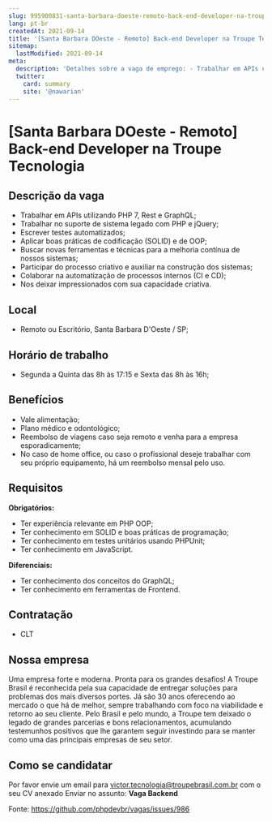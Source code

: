 ```yaml
---
slug: 995900831-santa-barbara-doeste-remoto-back-end-developer-na-troupe-tecnologia
lang: pt-br
createdAt: 2021-09-14
title: '[Santa Barbara DOeste - Remoto] Back-end Developer na Troupe Tecnologia - Vaga de Emprego'
sitemap:
  lastModified: 2021-09-14
meta:
  description: 'Detalhes sobre a vaga de emprego: - Trabalhar em APIs utilizando PHP 7, Rest e GraphQL; - Trabalhar no suporte de sistema legado com PHP e jQuery; - Escrever testes automatizados; - Aplicar boas práticas de codificação (SOLID) e de OOP; - Buscar novas ferramentas e técnicas para a melhoria contínua de nossos sistemas; - Participar do processo criativo e auxiliar na construção dos sistemas; - Colaborar na automatização de processos internos (CI e CD); - Nos deixar impressionados com sua capacidade criativa.'
  twitter:
    card: summary
    site: '@nawarian'
---
```


# [Santa Barbara DOeste - Remoto] Back-end Developer na Troupe Tecnologia

## Descrição da vaga

 - Trabalhar em APIs utilizando PHP 7, Rest e GraphQL;
 - Trabalhar no suporte de sistema legado com PHP e jQuery;
 - Escrever testes automatizados;
 - Aplicar boas práticas de codificação (SOLID) e de OOP;
 - Buscar novas ferramentas e técnicas para a melhoria contínua de nossos sistemas;
 - Participar do processo criativo e auxiliar na construção dos sistemas;
 - Colaborar na automatização de processos internos (CI e CD);
 - Nos deixar impressionados com sua capacidade criativa.
 
## Local

 - Remoto ou Escritório, Santa Barbara D'Oeste / SP;
 
## Horário de trabalho

 - Segunda a Quinta das 8h às 17:15 e Sexta das 8h às 16h;
 
## Benefícios

 - Vale alimentação;
 - Plano médico e odontológico;
 - Reembolso de viagens caso seja remoto e venha para a empresa esporadicamente;
 - No caso de home office, ou caso o profissional deseje trabalhar com seu próprio equipamento, há um reembolso mensal pelo uso.

## Requisitos

**Obrigatórios:**

 - Ter experiência relevante em PHP OOP;
 - Ter conhecimento em SOLID e boas práticas de programação;
 - Ter conhecimento em testes unitários usando PHPUnit;
 - Ter conhecimento em JavaScript.
 
**Diferenciais:**

 - Ter conhecimento dos conceitos do GraphQL;
 - Ter conhecimento em ferramentas de Frontend.

## Contratação

 - CLT

## Nossa empresa

Uma empresa forte e moderna. Pronta para os grandes desafios!
A Troupe Brasil é reconhecida pela sua capacidade de entregar soluções para problemas dos mais diversos portes. Já são 30 anos oferecendo ao mercado o que há de melhor, sempre trabalhando com foco na viabilidade e retorno ao seu cliente.
Pelo Brasil e pelo mundo, a Troupe tem deixado o legado de grandes parcerias e bons relacionamentos, acumulando testemunhos positivos que lhe garantem seguir investindo para se manter como uma das principais empresas de seu setor.

## Como se candidatar

Por favor envie um email para victor.tecnologia@troupebrasil.com.br com o seu CV anexado
Enviar no assunto: **Vaga Backend**

Fonte: https://github.com/phpdevbr/vagas/issues/986
